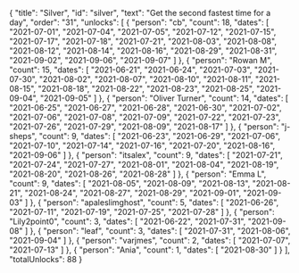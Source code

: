 {
  "title": "Silver",
  "id": "silver",
  "text": "Get the second fastest time for a day",
  "order": "31",
  "unlocks": [
    {
      "person": "cb",
      "count": 18,
      "dates": [
        "2021-07-01",
        "2021-07-04",
        "2021-07-05",
        "2021-07-12",
        "2021-07-15",
        "2021-07-17",
        "2021-07-18",
        "2021-07-21",
        "2021-08-03",
        "2021-08-08",
        "2021-08-12",
        "2021-08-14",
        "2021-08-16",
        "2021-08-29",
        "2021-08-31",
        "2021-09-02",
        "2021-09-06",
        "2021-09-07"
      ]
    },
    {
      "person": "Rowan M",
      "count": 15,
      "dates": [
        "2021-06-21",
        "2021-06-24",
        "2021-07-03",
        "2021-07-30",
        "2021-08-02",
        "2021-08-07",
        "2021-08-10",
        "2021-08-11",
        "2021-08-15",
        "2021-08-18",
        "2021-08-22",
        "2021-08-23",
        "2021-08-25",
        "2021-09-04",
        "2021-09-05"
      ]
    },
    {
      "person": "Oliver Turner",
      "count": 14,
      "dates": [
        "2021-06-25",
        "2021-06-27",
        "2021-06-28",
        "2021-06-30",
        "2021-07-02",
        "2021-07-06",
        "2021-07-08",
        "2021-07-09",
        "2021-07-22",
        "2021-07-23",
        "2021-07-26",
        "2021-07-29",
        "2021-08-09",
        "2021-08-17"
      ]
    },
    {
      "person": "j-sheps",
      "count": 9,
      "dates": [
        "2021-06-23",
        "2021-06-29",
        "2021-07-06",
        "2021-07-10",
        "2021-07-14",
        "2021-07-16",
        "2021-07-20",
        "2021-08-16",
        "2021-09-06"
      ]
    },
    {
      "person": "itsalex",
      "count": 9,
      "dates": [
        "2021-07-21",
        "2021-07-24",
        "2021-07-27",
        "2021-08-01",
        "2021-08-04",
        "2021-08-19",
        "2021-08-20",
        "2021-08-26",
        "2021-08-28"
      ]
    },
    {
      "person": "Emma L",
      "count": 9,
      "dates": [
        "2021-08-05",
        "2021-08-09",
        "2021-08-13",
        "2021-08-21",
        "2021-08-24",
        "2021-08-27",
        "2021-08-29",
        "2021-09-01",
        "2021-09-03"
      ]
    },
    {
      "person": "apaleslimghost",
      "count": 5,
      "dates": [
        "2021-06-26",
        "2021-07-11",
        "2021-07-19",
        "2021-07-25",
        "2021-07-28"
      ]
    },
    {
      "person": "Lily2point0",
      "count": 3,
      "dates": [
        "2021-06-22",
        "2021-07-31",
        "2021-09-08"
      ]
    },
    {
      "person": "leaf",
      "count": 3,
      "dates": [
        "2021-07-31",
        "2021-08-06",
        "2021-09-04"
      ]
    },
    {
      "person": "varjmes",
      "count": 2,
      "dates": [
        "2021-07-07",
        "2021-07-13"
      ]
    },
    {
      "person": "Ania",
      "count": 1,
      "dates": [
        "2021-08-30"
      ]
    }
  ],
  "totalUnlocks": 88
}